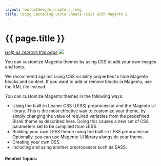 ```yaml
---
layout: howtom2devgde_chapters_fedg
title: Using Cascading Style Sheets (CSS) with Magento 2 
---
```

 
<h1 id="fedg_css-overview">{{ page.title }}</h1

<p><a href="{{ site.githuburl }}guides/m2fedg/v1.0.0.0/css/css-overview.md" target="_blank"><em>Help us improve this page</em></a>&nbsp;<img src="{{ site.baseurl }}common/images/newWindow.gif"/></p>

You can customize Magento themes by using CSS to add your own images and fonts. 

We recommend against using CSS visibility properties to hide Magento blocks and content. If you want to add or remove blocks in Magento, use the XML file instead.

You can customize Magento themes in the following ways:

*	Using the built-in Leaner CSS (LESS) preprocessor and the Magento UI library. This is the most effective way to customize your theme, by simply changing the value of required variables from the predefined Blank theme as described here. Doing this causes a new set of CSS parameters set to be compiled from LESS.
*	Building your own LESS theme using the built-in LESS preprocessor. Optionally, you can use Magento UI library alongside your theme.
*	Creating your own CSS.
*	Including and using another preprocessor such as SASS.


#### Related Topics:

